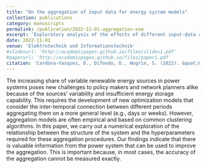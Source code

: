 ```yaml
---
title: "On the aggregation of input data for energy system models"
collection: publications
category: manuscripts
permalink: /publication/2022-11-01-aggregation-esm
excerpt: 'Exploratory analysis of the effects of different input-data aggregation strategies on the accuracy and tractability of energy system models'
date: 2022-11-01
venue: 'Elektrotechnik und Informationstechnik'
#slidesurl: 'http://academicpages.github.io/files/slides1.pdf'
#paperurl: 'http://academicpages.github.io/files/paper1.pdf'
citation: 'Cardona-Vasquez, D., DiTondo, D., Wogrin, S. (2022). &quot;On the aggregation of input data for energy system models.&quot; <i>Elektrotechnik und Informationstechnik</i>. 139(8).'
---
```


The increasing share of variable renewable energy sources in power systems poses new challenges to policy makers and network planners alike because of the sources’ variability and insufficient energy storage capability. This requires the development of new optimization models that consider the inter-temporal connection between different periods aggregating them on a more general level (e.g., days or weeks). However, aggregation models are often empirical and based on common clustering algorithms. In this paper, we carry out a numerical exploration of the relationship between the structure of the system and the hyperparameters required for these aggregation procedures. Our findings indicate that there is valuable information from the power system that can be used to improve the aggregation. This is important because, in most cases, the accuracy of the aggregation cannot be measured exactly.